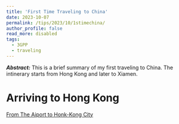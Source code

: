 ```yaml
---
title: 'First Time Traveling to China'
date: 2023-10-07
permalink: /tips/2023/10/1stimechina/
author_profile: false
read_more: disabled
tags:
  - 3GPP
  - traveling
---
```


***Abstract:*** This is a brief summary of my first traveling to China. The intinerary starts from Hong Kong and later to Xiamen.

Arriving to Hong Kong
======

[From The Aiport to Honk-Kong City](https://www.hongkongairport.com/en/transport/to-from-airport/airport-express.page)


